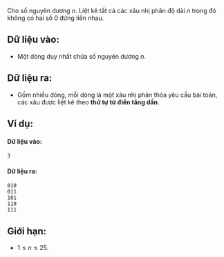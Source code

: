 Cho số nguyên dương $n$. Liệt kê tất cả các xâu nhị phân độ dài $n$ trong đó không có hai số $0$ đứng liền nhau.

## Dữ liệu vào:
- Một dòng duy nhất chứa số nguyên dương $n$.

## Dữ liệu ra:
- Gồm nhiều dòng, mỗi dòng là một xâu nhị phân thỏa yêu cầu bài toán, các xâu được liệt kê theo **thứ tự từ điển tăng dần**.

## Ví dụ:
#### Dữ liệu vào:
```
3
```

#### Dữ liệu ra:
```
010
011
101
110
111
```

## Giới hạn:
- $1 ≤ n ≤ 25$.